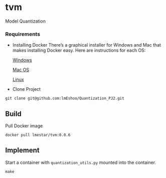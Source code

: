 # tvm
Model Quantization

### Requirements
- Installing Docker
There’s a graphical installer for Windows and Mac that makes installing Docker easy. Here are instructions for each OS:

    [Windows](https://docs.docker.com/docker-for-windows/install/)

    [Mac OS](https://docs.docker.com/docker-for-mac/install/)

    [Linux](https://docs.docker.com/engine/installation/linux/docker-ce/ubuntu/)

- Clone Project

```
git clone git@github.com:lmEshoo/Quantization_PJ2.git
```

## Build
Pull Docker image
```
docker pull lmestar/tvm:0.0.6
```

## Implement 
Start a container with `quantization_utils.py` mounted into the container.
```
make
```
